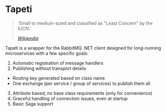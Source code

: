 # Tapeti
> 'Small to medium-sized and classified as "Least Concern" by the IUCN.'
>
> [_Wikipedia_](https://en.wikipedia.org/wiki/Tapeti)

Tapeti is a wrapper for the RabbitMQ .NET client designed for long-running microservices with a few specific goals:

1. Automatic registration of message handlers
2. Publishing without transport details
  * Routing key generated based on class name
  * One exchange (per service / group of services) to publish them all
3. Attribute based, no base class requirements (only for convenience)
4. Graceful handling of connection issues, even at startup
5. Basic Saga support